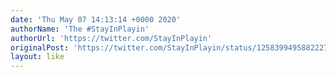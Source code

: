 ```yaml
---
date: 'Thu May 07 14:13:14 +0000 2020'
authorName: 'The #StayInPlayin'
authorUrl: 'https://twitter.com/StayInPlayin'
originalPost: 'https://twitter.com/StayInPlayin/status/1258399495882227712'
layout: like
---
```

